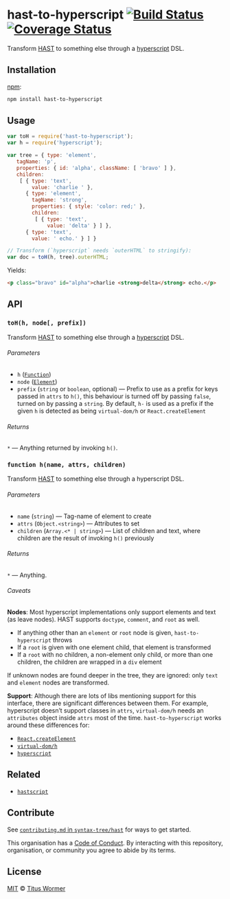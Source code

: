 # hast-to-hyperscript [![Build Status][travis-badge]][travis] [![Coverage Status][codecov-badge]][codecov]

Transform [HAST][] to something else through a [hyperscript][] DSL.

## Installation

[npm][]:

```bash
npm install hast-to-hyperscript
```

## Usage

```javascript
var toH = require('hast-to-hyperscript');
var h = require('hyperscript');

var tree = { type: 'element',
   tagName: 'p',
   properties: { id: 'alpha', className: [ 'bravo' ] },
   children:
    [ { type: 'text',
        value: 'charlie ' },
      { type: 'element',
        tagName: 'strong',
        properties: { style: 'color: red;' },
        children:
         [ { type: 'text',
             value: 'delta' } ] },
      { type: 'text',
        value: ' echo.' } ] }

// Transform (`hyperscript` needs `outerHTML` to stringify):
var doc = toH(h, tree).outerHTML;
```

Yields:

```html
<p class="bravo" id="alpha">charlie <strong>delta</strong> echo.</p>
```

## API

### `toH(h, node[, prefix])`

Transform [HAST][] to something else through a [hyperscript][] DSL.

###### Parameters

*   `h` ([`Function`][h])
*   `node` ([`Element`][element])
*   `prefix` (`string` or `boolean`, optional)
    — Prefix to use as a prefix for keys passed in `attrs` to `h()`,
    this behaviour is turned off by passing `false`, turned on by passing
    a `string`.  By default, `h-` is used as a prefix if the given `h`
    is detected as being `virtual-dom/h` or `React.createElement`

###### Returns

`*` — Anything returned by invoking `h()`.

### `function h(name, attrs, children)`

Transform [HAST][] to something else through a hyperscript DSL.

###### Parameters

*   `name` (`string`) — Tag-name of element to create
*   `attrs` (`Object.<string>`) — Attributes to set
*   `children` (`Array.<* | string>`) — List of children and text,
    where children are the result of invoking `h()` previously

###### Returns

`*` — Anything.

###### Caveats

**Nodes**: Most hyperscript implementations only support elements and text (as
leave nodes).  HAST supports `doctype`, `comment`, and `root` as well.

*   If anything other than an `element` or `root` node is given,
    `hast-to-hyperscript` throws
*   If a `root` is given with one element child, that element is
    transformed
*   If a `root` with no children, a non-element only child, or more than one
    children, the children are wrapped in a `div` element

If unknown nodes are found deeper in the tree, they are ignored: only `text`
and `element` nodes are transformed.

**Support**: Although there are lots of libs mentioning support for this
interface, there are significant differences between them.  For example,
hyperscript doesn’t support classes in `attrs`, `virtual-dom/h` needs an
`attributes` object inside `attrs` most of the time.  `hast-to-hyperscript`
works around these differences for:

*   [`React.createElement`][react]
*   [`virtual-dom/h`][vdom]
*   [`hyperscript`][hyperscript]

## Related

*   [`hastscript`][hastscript]

## Contribute

See [`contributing.md` in `syntax-tree/hast`][contributing] for ways to get
started.

This organisation has a [Code of Conduct][coc].  By interacting with this
repository, organisation, or community you agree to abide by its terms.

## License

[MIT][license] © [Titus Wormer][author]

<!-- Definitions -->

[travis-badge]: https://img.shields.io/travis/syntax-tree/hast-to-hyperscript.svg

[travis]: https://travis-ci.org/syntax-tree/hast-to-hyperscript

[codecov-badge]: https://img.shields.io/codecov/c/github/syntax-tree/hast-to-hyperscript.svg

[codecov]: https://codecov.io/github/syntax-tree/hast-to-hyperscript

[npm]: https://docs.npmjs.com/cli/install

[license]: LICENSE

[author]: http://wooorm.com

[hast]: https://github.com/syntax-tree/hast

[element]: https://github.com/syntax-tree/hast#element

[vdom]: https://github.com/Matt-Esch/virtual-dom/tree/master/virtual-hyperscript

[hyperscript]: https://github.com/dominictarr/hyperscript

[h]: #function-hname-attrs-children

[react]: https://facebook.github.io/react/docs/glossary.html#react-elements

[hastscript]: https://github.com/syntax-tree/hastscript

[contributing]: https://github.com/syntax-tree/hast/blob/master/contributing.md

[coc]: https://github.com/syntax-tree/hast/blob/master/code-of-conduct.md
